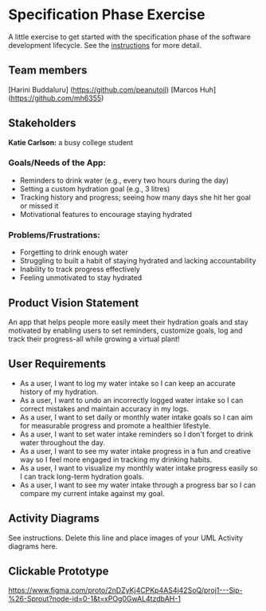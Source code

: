 # Specification Phase Exercise

A little exercise to get started with the specification phase of the software development lifecycle. See the [instructions](instructions.md) for more detail.

## Team members

[Harini Buddaluru] (https://github.com/peanutoil)
[Marcos Huh] (https://github.com/mh6355)

## Stakeholders

**Katie Carlson:** a busy college student

### Goals/Needs of the App:
- Reminders to drink water (e.g., every two hours during the day)
- Setting a custom hydration goal (e.g., 3 litres)
- Tracking history and progress; seeing how many days she hit her goal or missed it
- Motivational features to encourage staying hydrated

### Problems/Frustrations:
- Forgetting to drink enough water
- Struggling to built a habit of staying hydrated and lacking accountability
- Inability to track progress effectively
- Feeling unmotivated to stay hydrated

## Product Vision Statement

An app that helps people more easily meet their hydration goals and stay motivated by enabling users to set reminders, customize goals, log and track their progress-all while growing a virtual plant!

## User Requirements

- As a user, I want to log my water intake so I can keep an accurate history of my hydration.
- As a user, I want to undo an incorrectly logged water intake so I can correct mistakes and maintain accuracy in my logs. 
- As a user, I want to set daily or monthly water intake goals so I can aim for measurable progress and promote a healthier lifestyle. 
- As a user, I want to set water intake reminders so I don't forget to drink water throughout the day. 
- As a user, I want to see my water intake progress in a fun and creative way so I feel more engaged in tracking my drinking habits.
- As a user, I want to visualize my monthly water intake progress easily so I can track long-term hydration goals. 
- As a user, I want to see my water intake through a progress bar so I can compare my current intake against my goal.

## Activity Diagrams

See instructions. Delete this line and place images of your UML Activity diagrams here.

## Clickable Prototype

https://www.figma.com/proto/2nDZyKj4CPKp4AS4j42SoQ/proj1---Sip-%26-Sprout?node-id=0-1&t=xPOg0GwAL4tzdbAH-1